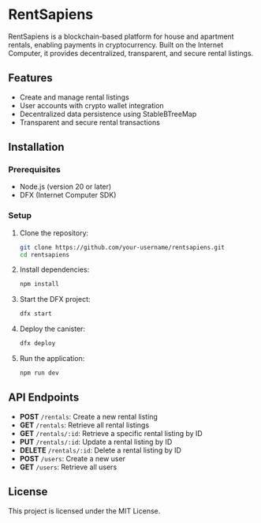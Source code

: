 # RentSapiens

RentSapiens is a blockchain-based platform for house and apartment rentals, enabling payments in cryptocurrency. Built on the Internet Computer, it provides decentralized, transparent, and secure rental listings.

## Features

- Create and manage rental listings
- User accounts with crypto wallet integration
- Decentralized data persistence using StableBTreeMap
- Transparent and secure rental transactions

## Installation

### Prerequisites

- Node.js (version 20 or later)
- DFX (Internet Computer SDK)

### Setup

1. Clone the repository:
    ```bash
    git clone https://github.com/your-username/rentsapiens.git
    cd rentsapiens
    ```

2. Install dependencies:
    ```bash
    npm install
    ```

3. Start the DFX project:
    ```bash
    dfx start
    ```

4. Deploy the canister:
    ```bash
    dfx deploy
    ```

5. Run the application:
    ```bash
    npm run dev
    ```

## API Endpoints

- **POST** `/rentals`: Create a new rental listing
- **GET** `/rentals`: Retrieve all rental listings
- **GET** `/rentals/:id`: Retrieve a specific rental listing by ID
- **PUT** `/rentals/:id`: Update a rental listing by ID
- **DELETE** `/rentals/:id`: Delete a rental listing by ID
- **POST** `/users`: Create a new user
- **GET** `/users`: Retrieve all users

## License

This project is licensed under the MIT License.
